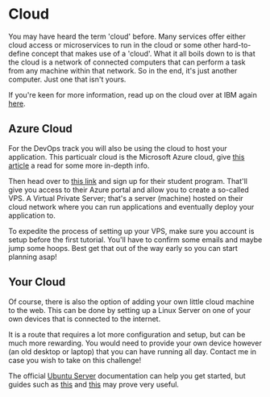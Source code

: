 # Cloud

You may have heard the term 'cloud' before. Many services offer either cloud access or microservices to run in the cloud or some other hard-to-define concept that makes use of a 'cloud'. 
What it all boils down to is that the cloud is a network of connected computers that can perform a task from any machine within that network. So in the end, it's just another computer. Just one that isn't yours.

If you're keen for more information, read up on the cloud over at IBM again [here](https://www.ibm.com/cloud/learn/cloud-computing).

## Azure Cloud

For the DevOps track you will also be using the cloud to host your application. This particualr cloud is the Microsoft Azure cloud, give [this article](https://acloudguru.com/blog/engineering/what-is-microsoft-azure) a read for some more in-depth info.

Then head over to [this link](https://azure.microsoft.com/en-us/free/students/) and sign up for their student program. That'll give you access to their Azure portal and allow you to create a so-called VPS. A Virtual Private Server; that's a server (machine) hosted on their cloud network where you can run applications and eventually deploy your application to.

To expedite the process of setting up your VPS, make sure you account is setup before the first tutorial. You'll have to confirm some emails and maybe jump some hoops. Best get that out of the way early so you can start planning asap!


## Your Cloud

Of course, there is also the option of adding your own little cloud machine to the web. This can be done by setting up a Linux Server on one of your own devices that is connected to the internet. 

It is a route that requires a lot more configuration and setup, but can be much more rewarding. You would need to provide your own device however (an old desktop or laptop) that you can have running all day. Contact me in case you wish to take on this challenge!

The official [Ubuntu Server](https://ubuntu.com/tutorials/install-ubuntu-server#1-overview) documentation can help you get started, but guides such as [this](https://www.makeuseof.com/ubuntu-server-guide/) and [this](https://www.digitalocean.com/community/tutorials/initial-server-setup-with-ubuntu-20-04) may prove very useful.